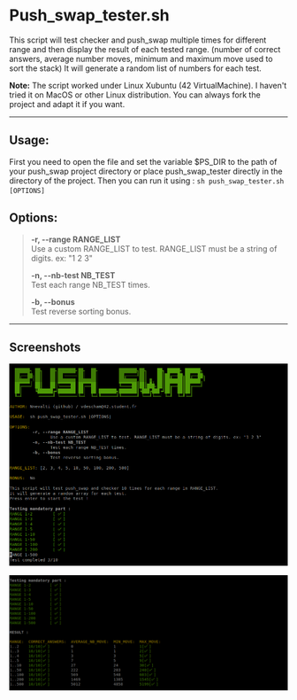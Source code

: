 # Push_swap_tester.sh

This script will test checker and push_swap multiple times for different range and then display the result of each tested range. (number of correct answers, average number moves, minimum and maximum move used to sort the stack) It will generate a random list of numbers for each test.

**Note:** The script worked under Linux Xubuntu (42 VirtualMachine). I haven't tried it on MacOS or other Linux distribution. You can always fork the project and adapt it if you want.

---

## Usage:	
First you need to open the file and set the variable $PS_DIR to the path of your push_swap project directory or place push_swap_tester directly in the directory of the project. Then you can run it using :
`sh push_swap_tester.sh [OPTIONS]`

## Options:

> **-r, --range RANGE_LIST** <br>
> Use a custom RANGE_LIST to test. RANGE_LIST must be a string of digits. ex: "1 2 3"
> 
> **-n, --nb-test NB_TEST** <br>
> Test each range NB_TEST times.
> 
> **-b, --bonus** <br>
>	Test reverse sorting bonus.

---

## Screenshots
![Alt text](img/push_swap_tester.png?raw=true "Screenshot 1")

![Alt text](img/push_swap_tester1.png?raw=true "Screenshot 2")
